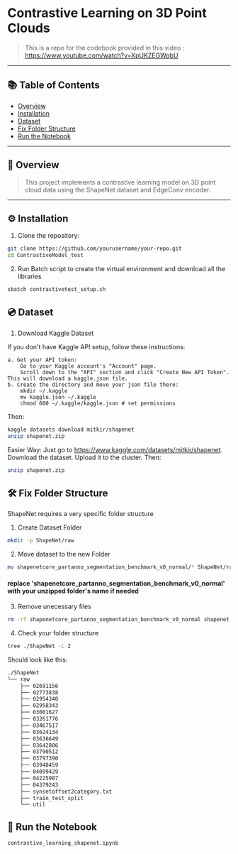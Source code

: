 # Contrastive Learning on 3D Point Clouds

> This is a repo for the codebook provided in this video : https://www.youtube.com/watch?v=XpUKZEGWqbU
> 
---

## 📚 Table of Contents

- [Overview](#overview)
- [Installation](#installation)
- [Dataset](#dataset)
- [Fix Folder Structure](#fix-folder-structure)
- [Run the Notebook](#run-the-notebook)


---

## 🚀 Overview

> This project implements a contrastive learning model on 3D point cloud data using the ShapeNet dataset and EdgeConv encoder.


---

## ⚙️ Installation

1. Clone the repository:

```bash
git clone https://github.com/yourusername/your-repo.git
cd ContrastiveModel_test
```

2. Run Batch script to create the virtual environment and download all the libraries

```bash
sbatch contrastivetest_setup.sh
```

## 💿 Dataset
1. Download Kaggle Dataset

If you don't have Kaggle API setup, follow these instructions:

    a. Get your API token:
        Go to your Kaggle account's "Account" page. 
        Scroll down to the "API" section and click "Create New API Token". This will download a kaggle.json file. 
    b. Create the directory and move your json file there:
        mkdir ~/.kaggle
        mv kaggle.json ~/.kaggle
        chmod 600 ~/.kaggle/kaggle.json # set permissions

Then: 
```bash
kaggle datasets download mitkir/shapenet
unzip shapenet.zip
```

Easier Way: Just go to https://www.kaggle.com/datasets/mitkir/shapenet. Download the dataset. Upload it to the cluster. Then:
```bash
unzip shapenet.zip
```

## 🛠️ Fix Folder Structure 

ShapeNet requires a very specific folder structure

1. Create Dataset Folder
```bash
mkdir -p ShapeNet/raw

```
2. Move dataset to the new Folder
```bash
mv shapenetcore_partanno_segmentation_benchmark_v0_normal/* ShapeNet/raw
```
#### replace 'shapenetcore_partanno_segmentation_benchmark_v0_normal' with your unzipped folder's name if needed

3. Remove unecessary files
```bash
rm -rf shapenetcore_partanno_segmentation_benchmark_v0_normal shapenet.zip
```

4. Check your folder structure
```bash
tree ./ShapeNet -L 2
```
Should look like this:
```bash
./ShapeNet
└── raw
    ├── 02691156
    ├── 02773838
    ├── 02954340
    ├── 02958343
    ├── 03001627
    ├── 03261776
    ├── 03467517
    ├── 03624134
    ├── 03636649
    ├── 03642806
    ├── 03790512
    ├── 03797390
    ├── 03948459
    ├── 04099429
    ├── 04225987
    ├── 04379243
    ├── synsetoffset2category.txt
    ├── train_test_split
    └── util
```

##  🏃 Run the Notebook

```bash
contrastive_learning_shapenet.ipynb
```

